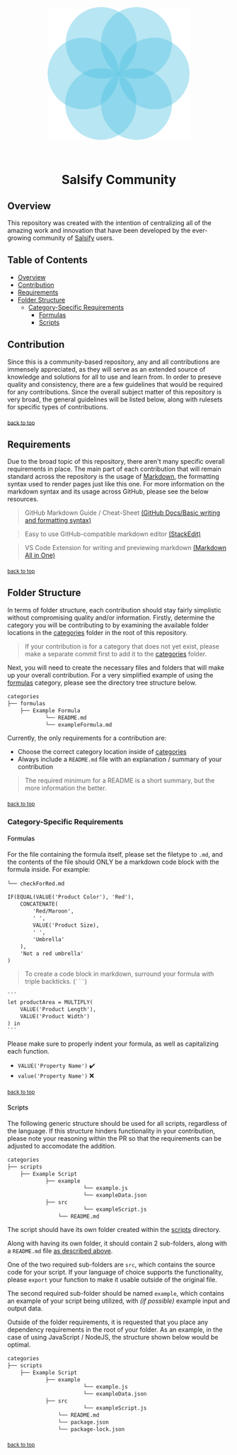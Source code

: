 <p align="center">
	<img height="300" src="/assets/readme/salsify-logo.png">
</p>

<br>

<h1 align="center">Salsify Community</h1>

## Overview
This repository was created with the intention of centralizing all of the amazing work and innovation that have been developed by the ever-growing community of [Salsify](https://www.salsify.com/) users.

## Table of Contents

- [Overview](#overview)
- [Contribution](#contribution)
- [Requirements](#requirements)
- [Folder Structure](#folder-structure)
	- [Category-Specific Requirements](#category-specific-requirements)
    	- [Formulas](#formulas)
    	- [Scripts](#scripts)

## Contribution
Since this is a community-based repository, any and all contributions are immensely appreciated, as they will serve as an extended source of knowledge and solutions for all to use and learn from.
In order to preseve quality and consistency, there are a few guidelines that would be required for any contributions. Since the overall subject matter of this repository is very broad, the general guidelines will be listed below, along with rulesets for specific types of contributions.

<sub>[back to top](#table-of-contents)</sub>

## Requirements
Due to the broad topic of this repository, there aren't many specific overall requirements in place. The main part of each contribution that will remain standard across the repository is the usage of [Markdown](https://www.markdownguide.org/getting-started/), the formatting syntax used to render pages just like this one.
For more information on the markdown syntax and its usage across GitHub, please see the below resources.
> GitHub Markdown Guide / Cheat-Sheet [(GitHub Docs/Basic writing and formatting syntax)](https://docs.github.com/en/free-pro-team@latest/github/writing-on-github/basic-writing-and-formatting-syntax)

> Easy to use GitHub-compatible markdown editor [(StackEdit)](https://stackedit.io/)

> VS Code Extension for writing and previewing markdown [(Markdown All in One)](https://marketplace.visualstudio.com/items?itemName=yzhang.markdown-all-in-one)

<sub>[back to top](#table-of-contents)</sub>

## Folder Structure
In terms of folder structure, each contribution should stay fairly simplistic without compromising quality and/or information. Firstly, determine the category you will be contributing to by examining the available folder locations in the [categories](/categories) folder in the root of this repository.
> If your contribution is for a category that does not yet exist, please make a separate commit first to add it to the [categories](/categories) folder.

Next, you will need to create the necessary files and folders that will make up your overall contribution. For a very simplified example of using the [formulas](/categories/formulas) category, please see the directory tree structure below.

```
categories
├── formulas
    ├── Example Formula
	    	└── README.md
	    	└── exampleFormula.md
```

Currently, the only requirements for a contribution are:

- Choose the correct category location inside of [categories](/categories)
-  Always include a `README.md` file with an explanation / summary of your contribution
> The required minimum for a README is a short summary, but the more information the better.

<sub>[back to top](#table-of-contents)</sub>

### Category-Specific Requirements

<h4 id="formulas" style="font-weight: 500;">Formulas</h4>

For the file containing the formula itself, please set the filetype to `.md`, and the contents of the file should ONLY be a markdown code block with the formula inside. For example:

`└── checkForRed.md`
```
IF(EQUAL(VALUE('Product Color'), 'Red'),
	CONCATENATE(
		'Red/Maroon',
		' ',
		VALUE('Product Size),
		' ',
		'Umbrella'
	),
	'Not a red umbrella'
)
```
> To create a code block in markdown, surround your formula with triple backticks. (` ``` `)
````
```
let productArea = MULTIPLY(
	VALUE('Product Length'),
	VALUE('Product Width')
) in
```
````

Please make sure to properly indent your formula, as well as capitalizing each function.

- `VALUE('Property Name')` ✔️
- `value('Property Name')` ❌

<sub>[back to top](#table-of-contents)</sub>

<h4 id="scripts" style="font-weight: 500;">Scripts</h4>
The following generic structure should be used for all scripts, regardless of the language. If this structure hinders functionality in your contribution, please note your reasoning within the PR so that the requirements can be adjusted to accomodate the addition.

```
categories
├── scripts
    ├── Example Script
	    	├── example
						└── example.js
						└── exampleData.json
	    	├── src
						└── exampleScript.js
				└── README.md
```
The script should have its own folder created within the [scripts](https://github.com/nick-w-nick/salsify-community/tree/master/categories/scripts) directory.

Along with having its own folder, it should contain 2 sub-folders, along with a `README.md` file [as described above](#folder-structure).

One of the two required sub-folders are `src`, which contains the source code for your script. If your language of choice supports the functionality, please `export` your function to make it usable outside of the original file.

The second required sub-folder should be named `example`, which contains an example of your script being utilized, with _(if possible)_ example input and output data.

Outside of the folder requirements, it is requested that you place any dependency requirements in the root of your folder.
As an example, in the case of using JavaScript / NodeJS, the structure shown below would be optimal.
```
categories
├── scripts
    ├── Example Script
	    	├── example
						└── example.js
						└── exampleData.json
	    	├── src
						└── exampleScript.js
				└── README.md
				└── package.json
				└── package-lock.json
```

<sub>[back to top](#table-of-contents)</sub>